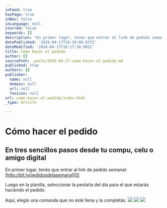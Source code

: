 ```yaml
---
inFeed: true
hasPage: true
inNav: false
inLanguage: null
starred: false
keywords: []
description: "En primer lugar, tenés que entrar al link de pedido semanal:\_http://bit.ly/pedidosdelasemana"
datePublished: '2016-04-17T16:18:08.037Z'
dateModified: '2016-04-17T16:17:10.902Z'
title: Cómo hacer el pedido
author: []
sourcePath: _posts/2016-04-17-como-hacer-el-pedido.md
published: true
authors: []
publisher:
  name: null
  domain: null
  url: null
  favicon: null
url: como-hacer-el-pedido/index.html
_type: Article

---
```

# Cómo hacer el pedido

## En tres sencillos pasos desde tu compu, celu o amigo digital

En primer lugar, tenés que entrar al link de pedido semanal: [http://bit.ly/pedidosdelasemana][0]

Luego en la planilla, seleccionar la pestaña del día para el que estarás haciendo el pedido.

Aquí, elegís una comanda que no esté llena y la completás.
![](https://the-grid-user-content.s3-us-west-2.amazonaws.com/8e7d9641-b324-469e-8b1a-d463e720f869.png)
![](https://the-grid-user-content.s3-us-west-2.amazonaws.com/3addc75e-012c-4926-9b32-6e8d5bab58ea.png)
![](https://the-grid-user-content.s3-us-west-2.amazonaws.com/2ffe9d71-fb11-46da-9745-cd320f9280df.png)

[0]: http://bit.ly/pedidosdelasemana